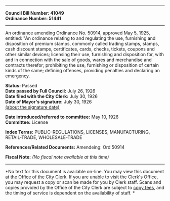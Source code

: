 * * * * *  
  
**Council Bill Number: [](#h0)[](#h2)41049**   
**Ordinance Number: 51441**  
  
* * * * *  
  
An ordinance amending Ordinance No. 50914, approved May 5, 1925, entitled: "An ordinance relating to and regulating the use, furnishing and disposition of premium stamps, commonly called trading stamps, stamps, cash discount stamps, certificates, cards, checks, tickets, coupons and other similar devices; licensing their use, furnishing and disposition for, with and in connection with the sale of goods, wares and merchandise and contracts therefor; prohibiting the use, furnishing or disposition of certain kinds of the same; defining offenses, providing penalties and declaring an emergency.  
  
**Status:** Passed   
**Date passed by Full Council:** July 26, 1926   
**Date filed with the City Clerk:** July 30, 1926   
**Date of Mayor's signature:** July 30, 1926   
[(about the signature date)](/~public/approvaldate.htm)   
  
  
**Date introduced/referred to committee:** May 10, 1926   
**Committee:** License   
  
**Index Terms:** PUBLIC-REGULATIONS, LICENSES, MANUFACTURING, RETAIL-TRADE, WHOLESALE-TRADE  
  
**References/Related Documents:** Amendeing: Ord 50914  
  
**Fiscal Note:** *(No fiscal note available at this time)*  
  
* * * * *  
  
*No text for this document is available on-line. You may view this document at [the Office of the City Clerk](http://www.seattle.gov/leg/clerk/contactUs.htm). If you are unable to visit the Clerk's Office, you may request a copy or scan be made for you by Clerk staff. Scans and copies provided by the Office of the City Clerk are subject to [copy fees](http://clerk.seattle.gov/~public/clerkfees.htm), and the timing of service is dependent on the availability of staff. *  
  
  

